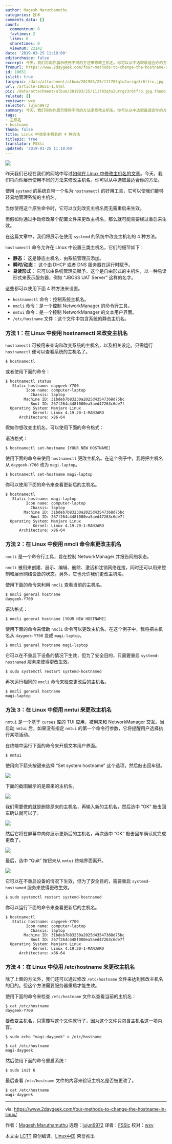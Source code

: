 ```yaml
---
author: Magesh Maruthamuthu
categories: 技术
comments_data: []
count:
  commentnum: 0
  favtimes: 2
  likes: 0
  sharetimes: 0
  viewnum: 22142
date: '2019-03-25 11:18:00'
editorchoice: false
excerpt: 今天，我们将向你展示使用不同的方法来修改主机名。你可以从中选取最适合你的方法。
fromurl: https://www.2daygeek.com/four-methods-to-change-the-hostname-in-linux/
id: 10651
islctt: true
largepic: /data/attachment/album/201903/25/111703qtu2urrgz3r6tfro.jpg
url: /article-10651-1.html
pic: /data/attachment/album/201903/25/111703qtu2urrgz3r6tfro.jpg.thumb.jpg
related: []
reviewer: wxy
selector: lujun9972
summary: 今天，我们将向你展示使用不同的方法来修改主机名。你可以从中选取最适合你的方法。
tags:
- 主机名
- hostname
thumb: false
title: Linux 中改变主机名的 4 种方法
titlepic: true
translator: FSSlc
updated: '2019-03-25 11:18:00'
---
```


![](/data/attachment/album/201903/25/111703qtu2urrgz3r6tfro.jpg)


昨天我们已经在我们的网站中写过[如何在 Linux 中修改主机名的文章](https://www.2daygeek.com/linux-change-set-hostname/)。今天，我们将向你展示使用不同的方法来修改主机名。你可以从中选取最适合你的方法。


使用 `systemd` 的系统自带一个名为 `hostnamectl` 的好用工具，它可以使我们能够轻易地管理系统的主机名。


当你使用这个原生命令时，它可以立刻改变主机名而无需重启来生效。


但假如你通过手动修改某个配置文件来更改主机名，那么就可能需要经过重启来生效。


在这篇文章中，我们将展示在使用 `systemd` 的系统中改变主机名的 4 种方法。


`hostnamectl` 命令允许在 Linux 中设置三类主机名，它们的细节如下：


* **静态：** 这是静态主机名，由系统管理员添加。
* **瞬时/动态：** 这个由 DHCP 或者 DNS 服务器在运行时赋予。
* **易读形式：** 它可以由系统管理员赋予。这个是自由形式的主机名，以一种易读形式来表示服务器，例如 “JBOSS UAT Server” 这样的名字。


这些都可以使用下面 4 种方法来设置。


* `hostnamectl` 命令：控制系统主机名。
* `nmcli` 命令：是一个控制 NetworkManager 的命令行工具。
* `nmtui` 命令：是一个控制 NetworkManager 的文本用户界面。
* `/etc/hostname` 文件：这个文件中包含系统的静态主机名。


### 方法 1：在 Linux 中使用 hostnamectl 来改变主机名


`hostnamectl` 可被用来查询和改变系统的主机名，以及相关设定。只需运行 `hostnamectl` 便可以查看系统的主机名了。



```
$ hostnamectl
```

或者使用下面的命令：



```
$ hostnamectl status
   Static hostname: daygeek-Y700
         Icon name: computer-laptop
           Chassis: laptop
        Machine ID: 31bdeb7b83230a2025d43547368d75bc
           Boot ID: 267f264c448f000ea5aed47263c6de7f
  Operating System: Manjaro Linux
            Kernel: Linux 4.19.20-1-MANJARO
      Architecture: x86-64
```

假如你想改变主机名，可以使用下面的命令格式：


语法格式：



```
$ hostnamectl set-hostname [YOUR NEW HOSTNAME]
```

使用下面的命令来使用 `hostnamectl` 更改主机名。在这个例子中，我将把主机名从 `daygeek-Y700` 改为 `magi-laptop`。



```
$ hostnamectl set-hostname magi-laptop
```

你可以使用下面的命令来查看更新后的主机名。



```
$ hostnamectl
   Static hostname: magi-laptop
         Icon name: computer-laptop
           Chassis: laptop
        Machine ID: 31bdeb7b83230a2025d43547368d75bc
           Boot ID: 267f264c448f000ea5aed47263c6de7f
  Operating System: Manjaro Linux
            Kernel: Linux 4.19.20-1-MANJARO
      Architecture: x86-64
```

### 方法 2：在 Linux 中使用 nmcli 命令来更改主机名


`nmcli` 是一个命令行工具，旨在控制 NetworkManager 并报告网络状态。


`nmcli` 被用来创建、展示、编辑、删除、激活和注销网络连接，同时还可以用来控制和展示网络设备的状态。另外，它也允许我们更改主机名。


使用下面的命令来利用 `nmcli` 查看当前的主机名。



```
$ nmcli general hostname
daygeek-Y700
```

语法格式：



```
$ nmcli general hostname [YOUR NEW HOSTNAME]
```

使用下面的命令来借助 `nmcli` 命令可以更改主机名。在这个例子中，我将把主机名从 `daygeek-Y700` 变成 `magi-laptop`。



```
$ nmcli general hostname magi-laptop
```

它可以在不重启下设备的情况下生效，但为了安全目的，只需要重启 `systemd-hostnamed` 服务来使得更改生效。



```
$ sudo systemctl restart systemd-hostnamed
```

再次运行相同的 `nmcli` 命令来检查更改后的主机名。



```
$ nmcli general hostname
magi-laptop
```

### 方法 3：在 Linux 中使用 nmtui 来更改主机名


`nmtui` 是一个基于 `curses` 库的 TUI 应用，被用来和 NetworkManager 交互。当启动 `nmtui` 后，如果没有指定 `nmtui` 的第一个命令行参数，它将提醒用户选择执行某项活动。


在终端中运行下面的命令来开启文本用户界面。



```
$ nmtui
```

使用向下箭头按键来选择 “Set system hostname” 这个选项，然后敲击回车键。


![](/data/attachment/album/201903/25/112025fjgqbs7j7lal4n20.png)


下面的截图展示的是原来的主机名。


![](/data/attachment/album/201903/25/112036ucq8fgg0tttce8cq.png)


我们需要做的就是删除原来的主机名，再输入新的主机名，然后选中 “OK” 敲击回车确认就可以了。


![](/data/attachment/album/201903/25/112121i7h2i7oiqjx88ixj.png)


然后它将在屏幕中向你展示更新后的主机名，再次选中 “OK” 敲击回车确认就完成更改了。


![](/data/attachment/album/201903/25/112131j8njdjkzfnank9kp.png)


最后，选中 “Quit” 按钮来从 `nmtui` 终端界面离开。


![](/data/attachment/album/201903/25/112141n2413e2b9z29i1li.png)


它可以在不重启设备的情况下生效，但为了安全目的，需要重启 `systemd-hostnamed` 服务来使得更改生效。



```
$ sudo systemctl restart systemd-hostnamed
```

你可以运行下面的命令来查看更新后的主机名。



```
$ hostnamectl
   Static hostname: daygeek-Y700
         Icon name: computer-laptop
           Chassis: laptop
        Machine ID: 31bdeb7b83230a2025d43547368d75bc
           Boot ID: 267f264c448f000ea5aed47263c6de7f
  Operating System: Manjaro Linux
            Kernel: Linux 4.19.20-1-MANJARO
      Architecture: x86-64
```

### 方法 4：在 Linux 中使用 /etc/hostname 来更改主机名


除了上面的方法外，我们还可以通过修改 `/etc/hostname` 文件来达到修改主机名的目的。但这个方法需要服务器重启才能生效。


使用下面的命令来检查 `/etc/hostname` 文件以查看当前的主机名：



```
$ cat /etc/hostname
daygeek-Y700
```

要改变主机名，只需覆写这个文件就行了，因为这个文件只包含主机名这一项内容。



```
$ sudo echo "magi-daygeek" > /etc/hostname

$ cat /etc/hostname
magi-daygeek
```

然后使用下面的命令重启系统：



```
$ sudo init 6
```

最后查看 `/etc/hostname` 文件的内容来验证主机名是否被更改了。



```
$ cat /etc/hostname
magi-daygeek
```



---


via: <https://www.2daygeek.com/four-methods-to-change-the-hostname-in-linux/>


作者：[Magesh Maruthamuthu](https://www.2daygeek.com/author/magesh/) 选题：[lujun9972](https://github.com/lujun9972) 译者：[FSSlc](https://github.com/FSSlc) 校对：[wxy](https://github.com/wxy)


本文由 [LCTT](https://github.com/LCTT/TranslateProject) 原创编译，[Linux中国](https://linux.cn/) 荣誉推出